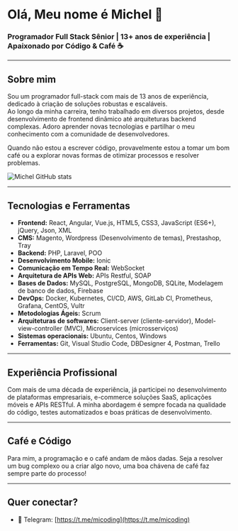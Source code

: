 # Olá, Meu nome é Michel 👋

### Programador Full Stack Sênior | 13+ anos de experiência | Apaixonado por Código & Café ☕️

---

## Sobre mim

Sou um programador full-stack com mais de 13 anos de experiência, dedicado à criação de soluções robustas e escaláveis.<br> Ao longo da minha carreira, tenho trabalhado em diversos projetos, desde desenvolvimento de frontend dinâmico até arquiteturas backend complexas. Adoro aprender novas tecnologias e partilhar o meu conhecimento com a comunidade de desenvolvedores.

Quando não estou a escrever código, provavelmente estou a tomar um bom café ou a explorar novas formas de otimizar processos e resolver problemas.

![Michel GitHub stats](https://github-readme-stats.vercel.app/api?username=michelcodingDev&show_icons=true&theme=radical)<br>



---

## Tecnologias e Ferramentas

- **Frontend:** React, Angular, Vue.js, HTML5, CSS3, JavaScript (ES6+), jQuery, Json, XML
- **CMS:** Magento, Wordpress (Desenvolvimento de temas), Prestashop, Tray
- **Backend:** PHP, Laravel, POO
- **Desenvolvimento Mobile:** Ionic
- **Comunicação em Tempo Real:** WebSocket
- **Arquitetura de APIs Web:**  APIs Restful, SOAP 
- **Bases de Dados:** MySQL, PostgreSQL, MongoDB, SQLite, Modelagem de banco de dados, Firebase
- **DevOps:** Docker, Kubernetes, CI/CD, AWS, GitLab CI, Prometheus, Grafana, CentOS, Vultr 
- **Metodologias Ágeis:** Scrum 
- **Arquiteturas de softwares:** Client-server (cliente-servidor), Model-view-controller (MVC), Microservices (microsserviços)
- **Sistemas operacionais:** Ubuntu, Centos, Windows
- **Ferramentas:** Git, Visual Studio Code, DBDesigner 4, Postman, Trello

---

## Experiência Profissional

Com mais de uma década de experiência, já participei no desenvolvimento de plataformas empresariais, e-commerce soluções SaaS, aplicações móveis e APIs RESTful. A minha abordagem é sempre focada na qualidade do código, testes automatizados e boas práticas de desenvolvimento.

---

## Café e Código

Para mim, a programação e o café andam de mãos dadas. Seja a resolver um bug complexo ou a criar algo novo, uma boa chávena de café faz sempre parte do processo!

---

## Quer conectar?

- 📧 Telegram: [https://t.me/micoding](https://t.me/micoding)

